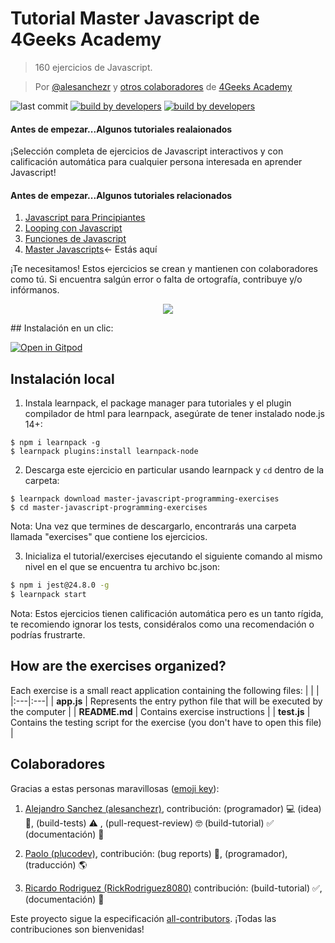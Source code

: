 # Tutorial Master Javascript de 4Geeks Academy

> 160 ejercicios de Javascript.

> Por [@alesanchezr](https://twitter.com/alesanchezr) y [otros colaboradores](https://github.com/4GeeksAcademy/javascript-arrays-exercises-tutorial/graphs/contributors) de [4Geeks Academy](https://4geeksacademy.co/)

![last commit](https://img.shields.io/github/last-commit/4geeksacademy/javascript-beginner-exercises-tutorial)
[![build by developers](https://img.shields.io/badge/build_by-Developers-blue)](https://breatheco.de)
[![build by developers](https://img.shields.io/twitter/follow/4geeksacademy?style=social&logo=twitter)](https://twitter.com/4geeksacademy)

#### Antes de empezar...Algunos tutoriales realaionados

¡Selección completa de ejercicios de Javascript interactivos y con calificación automática para cualquier persona interesada en aprender Javascript!

#### Antes de empezar...Algunos tutoriales relacionados
<ol>
  <li><a href="https://github.com/4GeeksAcademy/javascript-beginner-exercises-tutorial">Javascript para Principiantes</a></li>
  <li><a href="https://github.com/4GeeksAcademy/javascript-arrays-exercises-tutorial">Looping con Javascript</a></li>
  <li><a href="https://github.com/4GeeksAcademy/javascript-functions-exercises-tutorial">Funciones de Javascript </a></li>
  <li><a href="(https://github.com/4GeeksAcademy/master-javascript-programming-exercises">Master Javascripts</a>← Estás aquí</li>
</ol>

¡Te necesitamos! Estos ejercicios se crean y mantienen  con colaboradores como tú. Si encuentra salgún error o falta de ortografía, contribuye y/o infórmanos.

<p align="center">
  <img src="https://raw.githubusercontent.com/4GeeksAcademy/react-exercises/master/preview.gif">
</p>

## Instalación en un clic:

[![Open in Gitpod](https://gitpod.io/button/open-in-gitpod.svg)](https://gitpod.io#https://github.com/4GeeksAcademy/master-javascript-programming-exercises.git)


## Instalación local

1. Instala learnpack, el package manager para tutoriales y el plugin compilador de html para learnpack, asegúrate de tener instalado node.js 14+:

```
$ npm i learnpack -g
$ learnpack plugins:install learnpack-node
```
2. Descarga este ejercicio en particular usando learnpack y `cd` dentro de la carpeta:

```
$ learnpack download master-javascript-programming-exercises
$ cd master-javascript-programming-exercises
```

Nota: Una vez que termines de descargarlo, encontrarás una carpeta llamada "exercises" que contiene los ejercicios. 

3. Inicializa el tutorial/exercises ejecutando el siguiente comando al mismo nivel en el que se encuentra tu archivo bc.json: 

```sh
$ npm i jest@24.8.0 -g
$ learnpack start
```

Nota: Estos ejercicios tienen calificación automática pero es un tanto rígida, te recomiendo ignorar los tests, considéralos como una recomendación o podrías frustrarte.

## How are the exercises organized?

Each exercise is a small react application containing the following files:
|    |    |
|:---|:---|
| **app.js** | Represents the entry python file that will be executed by the computer |
| **README.md** | Contains exercise instructions |
| **test.js** | Contains the testing script for the exercise (you don't have to open this file) |

## Colaboradores
 
Gracias a estas personas maravillosas ([emoji key](https://github.com/kentcdodds/all-contributors#emoji-key)):

1. [Alejandro Sanchez (alesanchezr)](https://github.com/alesanchezr), contribución: (programador) 💻 (idea) 🤔, (build-tests) ⚠️ , (pull-request-review) 🤓 (build-tutorial) ✅ (documentación) 📖

2. [Paolo (plucodev)](https://github.com/plucodev), contribución: (bug reports) 🐛, (programador), (traducción) 🌎

3. [Ricardo Rodriguez (RickRodriguez8080)](https://github.com/RickRodriguez8080) contribución: (build-tutorial) ✅, (documentación) 📖

Este proyecto sigue la especificación [all-contributors](https://github.com/kentcdodds/all-contributors). ¡Todas las contribuciones son bienvenidas!
